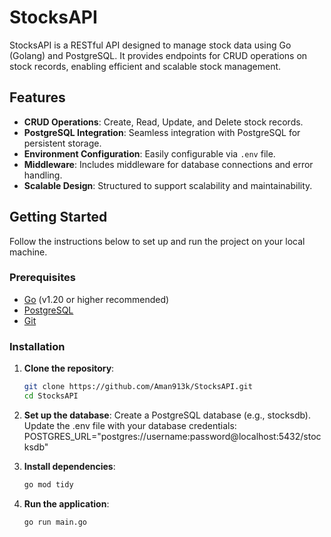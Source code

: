 # StocksAPI

StocksAPI is a RESTful API designed to manage stock data using Go (Golang) and PostgreSQL. It provides endpoints for CRUD operations on stock records, enabling efficient and scalable stock management.

## Features

- **CRUD Operations**: Create, Read, Update, and Delete stock records.
- **PostgreSQL Integration**: Seamless integration with PostgreSQL for persistent storage.
- **Environment Configuration**: Easily configurable via `.env` file.
- **Middleware**: Includes middleware for database connections and error handling.
- **Scalable Design**: Structured to support scalability and maintainability.

## Getting Started

Follow the instructions below to set up and run the project on your local machine.

### Prerequisites

- [Go](https://golang.org/doc/install) (v1.20 or higher recommended)
- [PostgreSQL](https://www.postgresql.org/download/)
- [Git](https://git-scm.com/)

### Installation

1. **Clone the repository**:
   ```bash
   git clone https://github.com/Aman913k/StocksAPI.git
   cd StocksAPI

2. **Set up the database**:
   Create a PostgreSQL database (e.g., stocksdb).
   Update the .env file with your database credentials:
   POSTGRES_URL="postgres://username:password@localhost:5432/stocksdb"

4. **Install dependencies**:
   ```bash
   go mod tidy

6. **Run the application**:
    ```bash
    go run main.go
